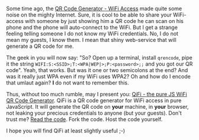 <html><body><p>Some time ago, the <a title="QR Code Generator - WiFi Access" href="http://blog.qr4.nl/QR-Code-WiFi.aspx">QR Code Generator - WiFi Access</a> made quite some noise on the mighty Internet. Sure, it is cool to be able to share your WiFi-access with someone by just showing him a QR code he can scan on his phone and the phone will auto-connect to the WiFi. But I get a strange feeling telling someone I do not know my WiFi credentials. No, I do not mean my guests, I know them. I mean that shiny web-service that will generate a QR code for me.

The geek in you will now say: "So? Open up a terminal, install <code>qrencode</code>, pipe it the string <code>WIFI:S:&lt;SSID&gt;;T:&lt;WPA|WEP|&gt;;P:&lt;password&gt;;;</code> and you got our QR code". Yeah, that works. But was it one or two semicolons at the end? And was it really just WPA even if my WiFi uses WPA2? Oh and how do I encode that umlaut again? <strong>I</strong> do not want to remember this.

Thus, without too much rumble, may I present you: <a href="https://qifi.org">QiFi - the pure JS WiFi QR Code Generator</a>. QiFi is a QR code generator for WiFi access in pure JavaScript. It will generate the QR code on <strong>your</strong> machine, in <strong>your</strong> browser, not leaking your precious credentials to anyone (but your guests). Don't trust me? <a href="https://github.com/evgeni/qifi">Read the code</a>. Fork the code. Host the code yourself.

I hope you will find QiFi at least slightly useful ;-)</p></body></html>